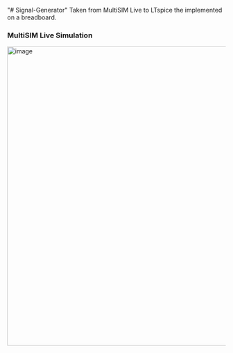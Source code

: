 "# Signal-Generator" 
Taken from MultiSIM Live to LTspice the implemented on a breadboard.
### MultiSIM Live Simulation
<img width="853" height="690" alt="image" src="https://github.com/user-attachments/assets/6e358542-a94a-48b5-8c8b-a61a46adc556" />
